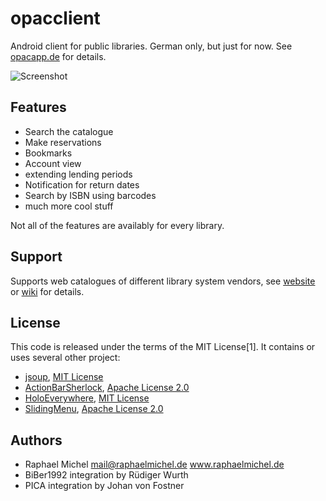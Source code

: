 opacclient
==========
Android client for public libraries. German only, but just for now. See [opacapp.de](http://opacapp.de) for details.

![Screenshot](http://opacapp.de/wp-content/themes/opacapp/img/020_menue.png)


Features
--------
* Search the catalogue
* Make reservations
* Bookmarks
* Account view
* extending lending periods
* Notification for return dates
* Search by ISBN using barcodes
* much more cool stuff

Not all of the features are availably for every library.

Support
-------
Supports web catalogues of different library system vendors, see [website](http://opacapp.de/kompatibilitaet/) or [wiki](https://github.com/raphaelm/opacclient/wiki/Supported-library-types) for details.

License
-------
This code is released under the terms of the MIT License[1]. It contains or uses several other project:
* [jsoup](https://github.com/jhy/jsoup/), [MIT License](http://opensource.org/licenses/mit-license.php)
* [ActionBarSherlock](https://github.com/JakeWharton/ActionBarSherlock), [Apache License 2.0](http://www.apache.org/licenses/LICENSE-2.0.html)
* [HoloEverywhere](https://github.com/ChristopheVersieux/HoloEverywhere), [MIT License](http://opensource.org/licenses/mit-license.php)
* [SlidingMenu](https://github.com/jfeinstein10/SlidingMenu), [Apache License 2.0](http://www.apache.org/licenses/LICENSE-2.0.html)


Authors
-------
* Raphael Michel <mail@raphaelmichel.de> www.raphaelmichel.de
* BiBer1992 integration by Rüdiger Wurth
* PICA integration by Johan von Fostner
